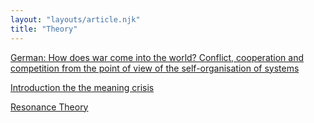```yaml
---
layout: "layouts/article.njk"
title: "Theory"
---
```


[German: How does war come into the world? Conflict, cooperation and competition from the point of view of the self-organisation of systems](https://www.martinauer.net/krieg_u_gen/Generationengerechtigkeit_und_Krieg.htm)


[Introduction the the meaning crisis](https://www.meaningcrisis.co/the-introduction-to-the-meaning-crisis-series%E2%80%8B/)

[Resonance Theory](https://en.wikipedia.org/wiki/Resonance_(sociology))
